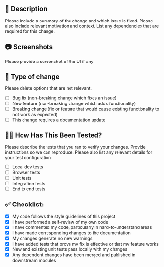 ## 🚀 Description

Please include a summary of the change and which issue is fixed. Please also include relevant motivation and context. List any dependencies that are required for this change.

## 📷 Screenshots

Please provide a screenshot of the UI if any

## 🤔 Type of change

Please delete options that are not relevant.

-   [ ] Bug fix (non-breaking change which fixes an issue)
-   [ ] New feature (non-breaking change which adds functionality)
-   [ ] Breaking change (fix or feature that would cause existing functionality to not work as expected)
-   [ ] This change requires a documentation update

## 👨‍💻 How Has This Been Tested?

Please describe the tests that you ran to verify your changes. Provide instructions so we can reproduce. Please also list any relevant details for your test configuration

-   [ ] Local dev tests
-   [ ] Browser tests
-   [ ] Unit tests
-   [ ] Integration tests
-   [ ] End to end tests

## ✅ Checklist:

-   [x] My code follows the style guidelines of this project
-   [x] I have performed a self-review of my own code
-   [x] I have commented my code, particularly in hard-to-understand areas
-   [x] I have made corresponding changes to the documentation
-   [x] My changes generate no new warnings
-   [x] I have added tests that prove my fix is effective or that my feature works
-   [x] New and existing unit tests pass locally with my changes
-   [x] Any dependent changes have been merged and published in downstream modules
